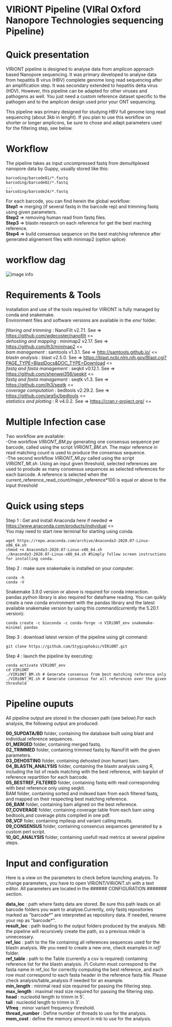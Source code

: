 # VIRiONT Pipeline (VIRal Oxford Nanopore Technologies sequencing Pipeline)

# Quick presentation

VIRiONT pipeline is designed to analyse data from amplicon approach based Nanopore sequencing. It was primary developed to analyse data from hepatitis B virus (HBV) complete genome long read sequencing after an amplification step. It was secondary extended to hepatitis delta virus (HDV). However, this pipeline can be adapted for other viruses and pathogens as well. You just need a custom reference dataset specific to the pathogen and to the amplicon design used prior your ONT sequencing.

This pipeline was primary designed for studying HBV full genome long read sequencing (about 3kb in lenght). If you plan to use this workflow on shorter or longer amplicons, be sure to chose and adapt parameters used for the filtering step, see below.

# Workflow

The pipeline takes as input uncompressed fastq from demultiplexed nanopore data by Guppy, usually stored like this:  
```
barcoding/barcode01/*.fastq
barcoding/barcode02/*.fastq
...
barcoding/barcode24/*.fastq
``` 
For each barcode, you can find herein the global workflow:  
**Step1** => merging (if several fastq in the barcode rep) and trimming fastq using given parameters.  
**Step2** => removing human read from fastq files.  
**Step3** => blastn research on each reference for get the best maching reference.     
**Step4** => build consensus sequence on the best matching reference after generated alignement files with minimap2 (option splice)    

# workflow dag

![image info](./documents/workflow.png)

# Requirements & Tools

Installation and use of the tools required for VIRiONT is fully managed by conda and snakemake.  
Environment files and software versions are available in the *env/* folder.  

*filtering and trimming* : NanoFilt v2.7.1. See => https://github.com/wdecoster/nanofilt <=  
*dehosting and mapping* : minimap2 v2.17. See => https://github.com/lh3/minimap2 <=  
*bam management* : samtools v1.3.1. See => http://samtools.github.io/ <=  
*blastn analysis* : blast v2.5.0. See => https://blast.ncbi.nlm.nih.gov/Blast.cgi?PAGE_TYPE=BlastDocs&DOC_TYPE=Download <=  
*fastq and fasta management* : seqkit v0.12.1. See => https://github.com/shenwei356/seqkit <=  
*fastq and fasta management* : seqtk v1.3. See => https://github.com/lh3/seqtk <=   
*coverage computation* : bedtools v2.29.2. See => https://github.com/arq5x/bedtools <=   
*statistics and plotting* : R v4.0.2. See => https://cran.r-project.org/ <=  

# Multiple Infection case

Two workflow are available:  
-One workflow *VIRiONT_BM.py* generating one consensus sequence per barcode, called using the script *VIRiONT_BM.sh*. The major reference in read matching count is used to produce the consensus sequence.  
-The second workflow *VIRiONT_MI.py* called using the script *VIRiONT_MI.sh*. Using an input given threshold, selected references are used to produde as many consensus sequences as selected references for each barcode. A reference is selected when the current_reference_read_count/major_reference*100 is equal or above to the input threshold

# Quick using steps

Step 1 : Get and install Anaconda here if needed => https://www.anaconda.com/products/individual <=  
You may need to start new terminal for starting using conda.   
```
wget https://repo.anaconda.com/archive/Anaconda3-2020.07-Linux-x86_64.sh
chmod +x Anaconda3-2020.07-Linux-x86_64.sh
./Anaconda3-2020.07-Linux-x86_64.sh #Simply follow screen instructions for installing conda.
```
Step 2 : make sure snakemake is installed on your computer. 
```
conda -h
conda -V
``` 
Snakemake 3.9.0 version or above is required for conda interaction.  
pandas python library is also required for dataframe reading.
You can quikly create a new conda environment with the pandas library and the latest available snakemake version by using this command(currently the 5.20.1 version):  
```
conda create -c bioconda -c conda-forge -n VIRiONT_env snakemake-minimal pandas
```
Step 3 : download latest version of the pipeline using git command:  
```
git clone https://github.com/Stygiophobic/VIRiONT.git
```
Step 4 : launch the pipeline by executing:  
```
conda activate VIRiONT_env
cd VIRiONT
./VIRiONT_BM.sh # Generate consensus from best matching reference only 
./VIRiONT_MI.sh # Generate consensus for all references over the given threshold
```

# Pipeline ouputs

All pipeline output are stored in the choosen path (see below).For each analysis, the following output are produced:  

**00_SUPDATA/BD** folder, containing the database built using blast and individual reference sequences.  
**01_MERGED** folder, containing merged fastq.  
**02_TRIMMED** folder, containing trimmed fastq by NanoFilt with the given parameters.  
**03_DEHOSTING** folder, containing dehosted (non human) bam.  
**04_BLASTN_ANALYSIS** folder, containing the blastn analysis using R, including the list of reads matching with the best reference, with barplot of reference repartition for each barcode.  
**05_BESTREF_FILTERED** folder, containing fastq with read corresponding with best reference only using seqkit.  
BAM folder, containing sorted and indexed bam from each filtered fastq, and mapped on their respecting best matching reference.  
**06_BAM** folder, containing bam aligned on the best reference.  
**07_COVERAGE** folder, containing coverage table from each bam using bedtools,and coverage plots compiled in one pdf.  
**08_VCF** foler, containing mpileup and variant calling results.  
**09_CONSENSUS** folder, containing consencus sequences generated by a custom perl script.  
**10_QC_ANALYSIS** folder, containing usefull read metrics at several pipeline steps.  


# Input and configuration

Here is a view on the parameters to check before launching analysis. To change parameters, you have to open VIRiONT/VIRiONT.sh with a text editor. All parameters are located in the ###### CONFIGURATION ####### section.

**data_loc** : path where fastq data are stored. Be sure this path leads on all barcode folders you want to analyse.Currently, only fastq repositories marked as "barcode*" are interpreted as repository data. If needed, rename your rep as "barcode*".  
**result_loc** : path leading to the output folders produced by the analysis. NB: the pipeline will recursively create the path, so a previous mkdir is unnecessary.  
**ref_loc** : path to the file containing all references sequences used for the blastn analysis. We you need to create a new one, check examples in *ref/* folder.  
**ref_table** : path to the Table (currently a csv is required) containing reference list for the blastn analysis. /!\ Column must correspond to the fasta name in ref_loc for correctly computing the best reference, and each row must correspond to each fasta header in the reference fasta file. Please check analysis/table_analysis if needed for an example.  
**min_length** : minimal read size required for passing the filtering step.  
**max_length** : maximal read size required for passing the filtering step.  
**head** : nucleotid length to trimm in 5'.  
**tail** : nucleotid length to trimm in 3'.  
**Vfreq** : minor variant frequency threshold.  
**thread_number** : Define number of threads to use for the analysis.  
**mem_cost** : define the memory amount in mb to use for the analysis.
